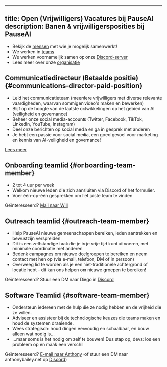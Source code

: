 

---
title: Open (Vrijwilligers) Vacatures bij PauseAI
description: Banen & vrijwilligersposities bij PauseAI
---
- Bekijk de [mensen](/people) met wie je mogelijk samenwerkt!
- We werken in [teams](/teams)
- We werken voornamelijk samen op onze [Discord-server](https://discord.gg/2XXWXvErfA)
- Lees meer over onze [organisatie](/organization)

## Communicatiedirecteur (Betaalde positie) {#communications-director-paid-position}

- Leid het communicatieteam (meerdere vrijwilligers met diverse relevante vaardigheden, waarvan sommigen video's maken en bewerken)
- Blijf op de hoogte van de laatste ontwikkelingen op het gebied van AI (veiligheid en governance)
- Beheer onze social media-accounts (Twitter, Facebook, TikTok, LinkedIn, YouTube, Instagram)
- Deel onze berichten op social media en ga in gesprek met anderen
- Je hebt een passie voor social media, een goed gevoel voor marketing en kennis van AI-veiligheid en governance!

[Lees meer](/2024-vacancy-comms-director)

## Onboarding teamlid {#onboarding-team-member}

- 2 tot 4 uur per week
- Welkom nieuwe leden die zich aansluiten via Discord of het formulier.
- Voer één-op-één gesprekken om het juiste team te vinden

Geïnteresseerd? [Mail naar Will](mailto:will@pausai.info)

## Outreach teamlid {#outreach-team-member}

- Help PauseAI nieuwe gemeenschappen bereiken, leden aantrekken en bewustzijn verspreiden
- Dit is een zelfstandige taak die je in je vrije tijd kunt uitvoeren, met minimale coördinatie met anderen
- Bedenk campagnes om nieuwe doelgroepen te bereiken en neem contact met hen op (via e-mail, telefoon, DM of in persoon)
- Overweeg lid te worden als je een niet-traditionele achtergrond of locatie hebt - dit kan ons helpen om nieuwe groepen te bereiken!

Geïnteresseerd? Stuur een DM naar Diego in [Discord](https://discord.gg/y9hdAjD83e)

## Software Teamlid {#software-team-member}

- Ondersteun iedereen met de hulp die ze nodig hebben en de vrijheid die ze willen.
- Adviseer en assisteer bij de technologische keuzes die teams maken en houd de systemen draaiende.
- Wees strategisch: houd dingen eenvoudig en schaalbaar, en bouw alleen wat nodig is...
- ...maar soms is het nodig om zelf te bouwen! Dus stap op, devs: los een probleem op en maak een verschil.

Geïnteresseerd? [E-mail naar Anthony](mailto:anthony@pausai.info) (of stuur een DM naar anthonybailey.net op [Discord](https://discord.gg/y9hdAjD83e))